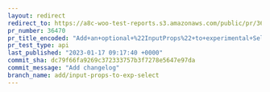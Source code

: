```yaml
---
layout: redirect
redirect_to: https://a8c-woo-test-reports.s3.amazonaws.com/public/pr/36470/api/index.html
pr_number: 36470
pr_title_encoded: "Add+an+optional+%22InputProps%22+to+experimental+SelectControl+component"
pr_test_type: api
last_published: "2023-01-17 09:17:40 +0000"
commit_sha: dc79f66fa9269c372333757b3f7278e5647e97da
commit_message: "Add changelog"
branch_name: add/input-props-to-exp-select
---
```

